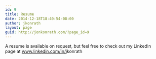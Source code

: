 ```yaml
---
id: 9
title: Resume
date: 2014-12-18T18:40:54-08:00
author: jkonrath
layout: page
guid: http://jonkonrath.com/?page_id=9
---
```

A resume is available on request, but feel free to check out my LinkedIn page at <a href="www.linkedin.com/in/jkonrath" target="_blank"><span class="domain">www.linkedin.com/in/</span><span class="vanity-name">jkonrath</span></a>